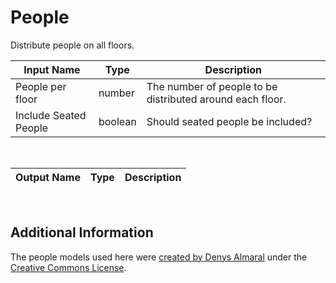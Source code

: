 

# People

Distribute people on all floors.

|Input Name|Type|Description|
|---|---|---|
|People per floor|number|The number of people to be distributed around each floor.|
|Include Seated People|boolean|Should seated people be included?|


<br>

|Output Name|Type|Description|
|---|---|---|


<br>

## Additional Information
The people models used here were [created by Denys Almaral](https://denysalmaral.com/2019/12/20-static-posed-low-poly-free-3d-models.html) under the [Creative Commons License](https://creativecommons.org/licenses/by/4.0/deed.en_US).
